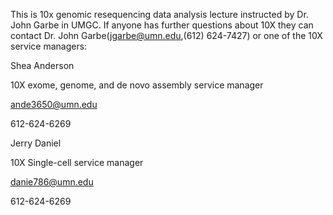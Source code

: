This is 10x genomic resequencing data analysis lecture instructed by Dr. John Garbe in UMGC.
If anyone has further questions about 10X they can contact Dr. John Garbe(jgarbe@umn.edu,(612) 624-7427) or one of the 10X service managers:

Shea Anderson

10X exome, genome, and de novo assembly service manager

ande3650@umn.edu 

612-624-6269


Jerry Daniel

10X Single-cell service manager

danie786@umn.edu

612-624-6269
